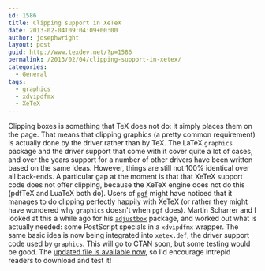 ```yaml
---
id: 1586
title: Clipping support in XeTeX
date: 2013-02-04T09:04:09+00:00
author: josephwright
layout: post
guid: http://www.texdev.net/?p=1586
permalink: /2013/02/04/clipping-support-in-xetex/
categories:
  - General
tags:
  - graphics
  - xdvipdfmx
  - XeTeX
---
```

Clipping boxes is something that TeX does not do: it simply places them on the page. That means that clipping graphics (a pretty common requirement) is actually done by the driver rather than by TeX. The LaTeX `graphics` package and the driver support that come with it cover quite a lot of cases, and over the years support for a number of other drivers have been written based on the same ideas. However, things are still not 100% identical over all back-ends. A particular gap at the moment is that that XeTeX support code does not offer clipping, because the XeTeX engine does not do this (pdfTeX and LuaTeX both do). Users of [`pgf`](https://ctan.org/pkg/pgf) might have noticed that it manages to do clipping perfectly happily with XeTeX (or rather they might have wondered why `graphics` doesn't when `pgf` does). Martin Scharrer and I looked at this a while ago for his [`adjustbox`](https://ctan.org/pkg/adjustbox) package, and worked out what is actually needed: some PostScript specials in a `xdvipdfmx` wrapper. The same basic idea is now being integrated into `xetex.def`, the driver support code used by `graphics`. This will go to CTAN soon, but some testing would be good. The [updated file is available now](/wp-content/uploads/2013/02/xetex.def), so I'd encourage intrepid readers to download and test it!
